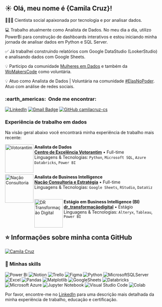 ## ☀️ Olá, meu nome é <strong>{Camila Cruz}!</strong>

👩🏿‍🎓 Cientista social apaixonada por tecnologia e por analisar dados.

💻 Trabalho atualmente como Analista de Dados. No meu dia a dia, utilizo PowerBi para construção de dashboards interativos e estou iniciando minha jornada de analisar dados em Python e SQL Server. 

✅ Já trabalhei construindo relatórios com Google DataStudio (LookerStudio) e analisando dados com Google Sheets.

💡 Participo da comunidade [Mulheres em Dados](https://www.linkedin.com/company/mulheresemdados/) e também da [WoMakersCode](https://www.linkedin.com/company/womakerscode/) como voluntária. 

💡 Atuo como Analista de Dados | Voluntária na comunidade [#ElasNoPoder](https://www.linkedin.com/company/elasnopoderbr/mycompany/). Atuo com análise de redes sociais. 

<h3> :earth_americas: &nbsp;Onde me encontrar: </h3> 

[![LinkedIn](https://img.shields.io/badge/LinkedIn-0077B5?style=for-the-badge&logo=linkedin&logoColor=white)](https://www.linkedin.com/in/camiladacruz-cs/) 
[![Gmail Badge](https://img.shields.io/badge/-camiladacruz.cs@gmail.com-006bed?style=flat-square&logo=Gmail&logoColor=white)](mailto:camiladacruz.cs@gmail.com) 
[![GitHub camilacruz-cs](https://img.shields.io/github/followers/camilacruz-cs?label=follow&style=social)](https://github.com/camilacruz-cs/camilacruz-cs)

### Experiência de trabalho em dados  
Na visão geral abaixo você encontrará minha experiência de trabalho mais recente:

[<img align="left" height="94px" width="94px" alt="Votorantim" src="https://media.licdn.com/dms/image/v2/D560BAQH3GEpoxmH9Jg/company-logo_200_200/0/1686581069603/coe_centro_de_excelencia_votorantim_logo?e=1733356800&v=beta&t=zxS72DZH8eI3BfnNlYSWY1sM6q4_EBNppz4WHj3Ip9g"/>](https://www.linkedin.com/company/votorantim/)

**Analista de Dados**  
[**Centro de Excelência Votorantim**](https://www.linkedin.com/company/votorantim/) • Full-time  
Linguagens & Tecnologias: `Python`, `Microsoft SQL`, `Azure Databricks`, `Power BI`  
<br/>

[<img align="left" height="94px" width="94px" alt="Nação Consultoria" src="https://media.licdn.com/dms/image/v2/D4D0BAQFzl9ehpC65Fw/company-logo_200_200/0/1699040021711/nao_consultoria_estratgia_logo?e=1733356800&v=beta&t=-rp4ay8_BomTJ5slM8kLTghFD3JLlGJDlAXn6jH5I6A"/>](https://www.linkedin.com/company/na%C3%A7%C3%A3o-consultoria-estrat%C3%A9gia/)

**Analista de Business Intelligence**  
[**Nação Consultoria e Estratégia**](https://www.linkedin.com/company/na%C3%A7%C3%A3o-consultoria-estrat%C3%A9gia/) • Full-time  
Linguagens & Tecnologias: `Google Sheets`, `RStudio`, `DataViz`  
<br/>

[<img align="left" height="94px" width="94px" alt="DR Transformação Digital" src="https://media.licdn.com/dms/image/v2/C4D0BAQFNLdi66ybirQ/company-logo_200_200/0/1671472657504/drtransformacaodigital_logo?e=1733356800&v=beta&t=JlZJWBuG3AdDY84HiDr07oDfR5OBFzVdxVSgXJajXbQ"/>](https://www.linkedin.com/company/drtransformacaodigital/)

**Estágio em Business Intelligence (BI)**  
[**dr_transformaçãodigital**](https://www.linkedin.com/company/drtransformacaodigital/) • Estágio  
Linguagens & Tecnologias: `Alteryx`, `Tableau`, `Power BI`  
<br/>



## ⭐ Informações sobre minha conta GitHub

[![Camila Cruz](https://github-readme-stats.vercel.app/api/top-langs/?username=camilacruz-cs)](https://github.com/camilacruz-cs/github-readme-stats)

### :rocket: Minhas skills
![Power Bi](https://img.shields.io/badge/power_bi-F2C811?style=for-the-badge&logo=powerbi&logoColor=black) ![Notion](https://img.shields.io/badge/Notion-%23000000.svg?style=for-the-badge&logo=notion&logoColor=white) ![Trello](https://img.shields.io/badge/Trello-%23026AA7.svg?style=for-the-badge&logo=Trello&logoColor=white) ![Figma](https://img.shields.io/badge/figma-%23F24E1E.svg?style=for-the-badge&logo=figma&logoColor=white) ![Python](https://img.shields.io/badge/python-3670A0?style=for-the-badge&logo=python&logoColor=ffdd54) ![MicrosoftSQLServer](https://img.shields.io/badge/Microsoft%20SQL%20Server-CC2927?style=for-the-badge&logo=microsoft%20sql%20server&logoColor=white) ![Excel](https://img.shields.io/badge/Microsoft_Excel-217346?style=for-the-badge&logo=microsoft-excel&logoColor=white) 	![Pandas](https://img.shields.io/badge/pandas-%23150458.svg?style=for-the-badge&logo=pandas&logoColor=white) ![Matplotlib](https://img.shields.io/badge/Matplotlib-%23ffffff.svg?style=for-the-badge&logo=Matplotlib&logoColor=black)  ![GoogleSheets](https://img.shields.io/badge/Google%20Sheets-34A853?style=for-the-badge&logo=google-sheets&logoColor=white)  ![Databricks](https://img.shields.io/badge/Databricks-FF3621?style=for-the-badge&logo=Databricks&logoColor=white)
 ![Microsoft Azure](https://img.shields.io/badge/Microsoft_Azure-0089D6?style=for-the-badge&logo=microsoft-azure&logoColor=white)  ![Jupyter Notebook](https://img.shields.io/badge/Jupyter-F37626.svg?&style=for-the-badge&logo=Jupyter&logoColor=white)
 ![Visual Studio Code](https://img.shields.io/badge/Visual%20Studio%20Code-0078d7.svg?style=for-the-badge&logo=visual-studio-code&logoColor=white)
 ![Colab](https://img.shields.io/badge/Colab-F9AB00?style=for-the-badge&logo=googlecolab&color=525252)




Por favor, encontre-me no [LinkedIn](https://www.linkedin.com/in/camiladacruz-cs/) para uma descrição mais detalhada da minha experiência de trabalho, educação e certificação.

